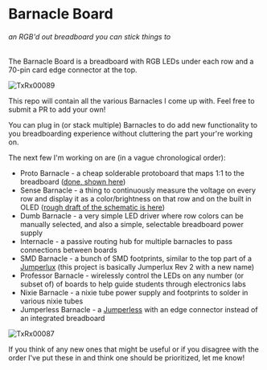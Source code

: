 # Barnacle Board
###### an RGB'd out breadboard you can stick things to

The Barnacle Board is a breadboard with RGB LEDs under each row and a 70-pin card edge connector at the top.

![TxRx00089](https://github.com/Architeuthis-Flux/Barnacle_Board/assets/20519442/a3bab266-83e3-4b2e-a942-23591e9d55d6)

This repo will contain all the various Barnacles I come up with. Feel free to submit a PR to add your own!

You can plug in (or stack multiple) Barnacles to do add new functionality to you breadboarding experience without cluttering the part your're working on.


The next few I'm working on are (in a vague chronological order):
 - Proto Barnacle - a cheap solderable protoboard that maps 1:1 to the breadboard ([done, shown here](https://kicanvas.org/?github=https://github.com/Architeuthis-Flux/Barnacle_Board/blob/main/ProtoBarnacle/ProtoBarnacle.kicad_pcb))
 - Sense Barnacle - a thing to continuously measure the voltage on every row and display it as a color/brightness on that row and on the built in OLED ([rough draft of the schematic is here](https://kicanvas.org/?github=https://github.com/Architeuthis-Flux/Barnacle_Board/blob/main/SenseBarnacle/SenseBarnacle.kicad_sch))
 - Dumb Barnacle - a very simple LED driver where row colors can be manually selected, and also a simple, selectable breadboard power supply
 - Internacle - a passive routing hub for multiple barnacles to pass connections between boards
 - SMD Barnacle - a bunch of SMD footprints, similar to the top part of a [Jumperlux](https://github.com/Architeuthis-Flux/JumperLUX) (this project is basically Jumperlux Rev 2 with a new name)
 - Professor Barnacle - wirelessly control the LEDs on any number (or subset of) of boards to help guide students through electronics labs
 - Nixie Barnacle - a nixie tube power supply and footprints to solder in various nixie tubes
 - Jumperless Barnacle - a [Jumperless](https://github.com/Architeuthis-Flux/Jumperless) with an edge connector instead of an integrated breadboard





![TxRx00087](https://github.com/Architeuthis-Flux/Barnacle_Board/assets/20519442/a09d111b-5562-4daf-bbf6-17a57371504a)

If you think of any new ones that might be useful or if you disagree with the order I've put these in and think one should be prioritized, let me know!
